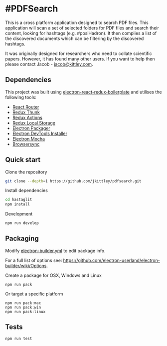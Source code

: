 # \#PDFSearch
This is a cross platform application designed to search PDF files. This application will scan a set of selected folders for PDF files and search their content, looking for hashtags (e.g. \#posiHadron). It then complies a list of the discovered documents which can be filtering by the discovered hashtags.

It was originally designed for researchers who need to collate scientific papers. However, it has found many other users. If you want to help then please contact Jacob - jacob@kittley.com.

## Dependencies
This project was built using [electron-react-redux-boilerplate](https://github.com/jschr/electron-react-redux-boilerplate) and utilises the following tools:

* [React Router](https://reacttraining.com/react-router/)
* [Redux Thunk](https://github.com/gaearon/redux-thunk/)
* [Redux Actions](https://github.com/acdlite/redux-actions/)
* [Redux Local Storage](https://github.com/elgerlambert/redux-localstorage/)
* [Electron Packager](https://github.com/electron-userland/electron-packager)
* [Electron DevTools Installer](https://github.com/MarshallOfSound/electron-devtools-installer)
* [Electron Mocha](https://github.com/jprichardson/electron-mocha)
* [Browsersync](https://browsersync.io/)

## Quick start

Clone the repository
```bash
git clone --depth=1 https://github.com/jkittley/pdfsearch.git
```

Install dependencies
```bash
cd hastaglit
npm install
```

Development
```bash
npm run develop
```

## Packaging

Modify [electron-builder.yml](./electron-builder.yml) to edit package info.

For a full list of options see: https://github.com/electron-userland/electron-builder/wiki/Options.

Create a package for OSX, Windows and Linux
```
npm run pack
```

Or target a specific platform
```
npm run pack:mac
npm run pack:win
npm run pack:linux
```

## Tests

```
npm run test
```

